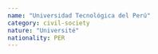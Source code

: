 ```yaml
---
name: "Universidad Tecnológica del Perú"
category: civil-society
nature: "Université"
nationality: PER
---
```

    